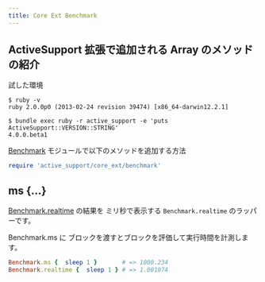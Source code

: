 ```yaml
---
title: Core Ext Benchmark
---
```


ActiveSupport 拡張で追加される Array のメソッドの紹介
--------------------------------------------------------------------------------

試した環境

```
$ ruby -v
ruby 2.0.0p0 (2013-02-24 revision 39474) [x86_64-darwin12.2.1]
```

```
$ bundle exec ruby -r active_support -e 'puts ActiveSupport::VERSION::STRING'
4.0.0.beta1
```

[Benchmark]() モジュールで以下のメソッドを追加する方法

```ruby
require 'active_support/core_ext/benchmark'
```

## ms {...}

[Benchmark.realtime](http://rurema.clear-code.com/query:Benchmark.realtime/) の結果を ミリ秒で表示する `Benchmark.realtime` のラッパーです。

Benchmark.ms に ブロックを渡すとブロックを評価して実行時間を計測します。

```ruby
Benchmark.ms {  sleep 1 }       # => 1000.234
Benchmark.realtime {  sleep 1 } # => 1.001074
```
